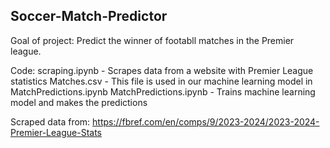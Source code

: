 Soccer-Match-Predictor
-----------------------
Goal of project: Predict the winner of footabll matches in the Premier league.

Code:
scraping.ipynb - Scrapes data from a website with Premier League statistics
Matches.csv - This file is used in our machine learning model in MatchPredictions.ipynb
MatchPredictions.ipynb - Trains machine learning model and makes the predictions

Scraped data from: https://fbref.com/en/comps/9/2023-2024/2023-2024-Premier-League-Stats
